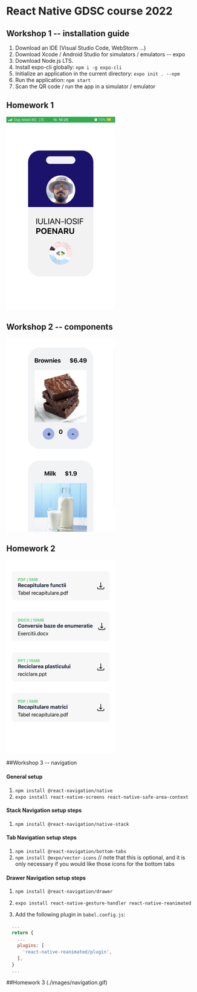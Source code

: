 # React Native GDSC course 2022

## Workshop 1 -- installation guide

1. Download an IDE (Visual Studio Code, WebStorm ...)
2. Download Xcode / Android Studio for simulators / emulators -- expo
3. Download Node.js LTS.
4. Install expo-cli globally: `npm i -g expo-cli`
5. Initialize an application in the current directory: `expo init . --npm`
6. Run the application: `npm start`
7. Scan the QR code / run the app in a simulator / emulator

## Homework 1
<img src="./images/homework1.jpeg" width="288" height="512">

## Workshop 2 -- components
<img src="./images/workshop2.jpeg" width="288" height="512">

## Homework 2
<img src="./images/homework2.jpeg" width="288" height="512">

##Workshop 3 -- navigation

#### General setup
1. `npm install @react-navigation/native`
2. `expo install react-native-screens react-native-safe-area-context`

#### Stack Navigation setup steps
1. `npm install @react-navigation/native-stack`

#### Tab Navigation setup steps
1. `npm install @react-navigation/bottom-tabs`
2. `npm install @expo/vector-icons` // note that this is optional, and it is only necessary if you would like those icons for the bottom tabs

#### Drawer Navigation setup steps
1. `npm install @react-navigation/drawer`
2. `expo install react-native-gesture-handler react-native-reanimated`

3. Add the following plugin in `babel.config.js`:
```js
  ...
  return {
    ...
    plugins: [
      'react-native-reanimated/plugin',
    ],
  }
  ...
```

##Homework 3
(./images/navigation.gif)




